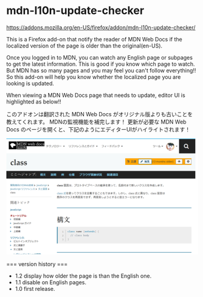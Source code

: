 # mdn-l10n-update-checker

https://addons.mozilla.org/en-US/firefox/addon/mdn-l10n-update-checker/

This is a Firefox add-on that notify the reader of MDN Web Docs if the localized version of the page is older than the original(en-US).

Once you logged in to MDN, you can watch any English page or subpages to get the latest information. This is good if you know which page to watch.
But MDN has so many pages and you may feel you can't follow everything!! So this add-on will help you know whether the localized page you are looking is updated.

When viewing a MDN Web Docs page that needs to update, editor UI is highlighted as below!!


このアドオンは翻訳された MDN Web Docs がオリジナル版よりも古いことを教えてくれます。
MDNの監視機能を補完します！
更新が必要な MDN Web Docs のページを開くと、下記のようにエディターUIがハイライトされます！

![Screenshot](https://github.com/Uemmra3/mdn-l10n-update-checker/blob/master/screenshot.png "Screenshot")

=== version history ===
- 1.2 display how older the page is than the English one.
- 1.1 disable on English pages.
- 1.0 first release.
